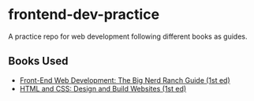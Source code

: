 # frontend-dev-practice

A practice repo for web development following different books as guides. 

## Books Used

* [Front-End Web Development: The Big Nerd Ranch Guide (1st ed)](https://www.bignerdranch.com/books/front-end-web-development-the-big-nerd-ranch-guide/)
* [HTML and CSS: Design and Build Websites (1st ed)](http://www.htmlandcssbook.com/)
